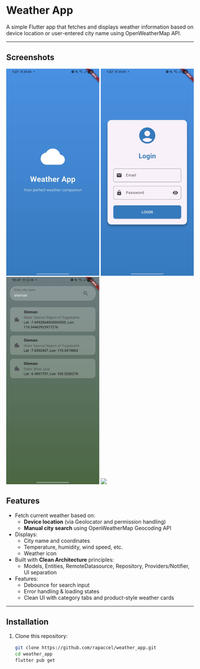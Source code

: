# Weather App

A simple Flutter app that fetches and displays weather information based on device location or user-entered city name using OpenWeatherMap API.

---

## Screenshots

<p>
  <img src="assets/ss1.png" width="250"/>
  <img src="assets/ss2.png"  width="250"/>
  <img src="assets/ss3.png"  width="250"/>
  <img src="assets/ss3=4.png" width="250"/>

## </p>

## Features

- Fetch current weather based on:
  - **Device location** (via Geolocator and permission handling)
  - **Manual city search** using OpenWeatherMap Geocoding API
- Displays:
  - City name and coordinates
  - Temperature, humidity, wind speed, etc.
  - Weather icon
- Built with **Clean Architecture** principles:
  - Models, Entities, RemoteDatasource, Repository, Providers/Notifier, UI separation
- Features:
  - Debounce for search input
  - Error handling & loading states
  - Clean UI with category tabs and product-style weather cards

---

## Installation

1. Clone this repository:
   ```bash
   git clone https://github.com/rapaccel/weather_app.git
   cd weather_app
   flutter pub get
   ```
